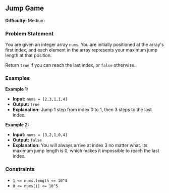 ## Jump Game

**Difficulty:** Medium

### Problem Statement

You are given an integer array `nums`. You are initially positioned at the array's first index, and each element in the array represents your maximum jump length at that position.

Return `true` if you can reach the last index, or `false` otherwise.

### Examples

**Example 1:**

- **Input:** `nums = [2,3,1,1,4]`
- **Output:** `true`
- **Explanation:** Jump 1 step from index 0 to 1, then 3 steps to the last index.

**Example 2:**

- **Input:** `nums = [3,2,1,0,4]`
- **Output:** `false`
- **Explanation:** You will always arrive at index 3 no matter what. Its maximum jump length is 0, which makes it impossible to reach the last index.

### Constraints

- `1 <= nums.length <= 10^4`
- `0 <= nums[i] <= 10^5`
